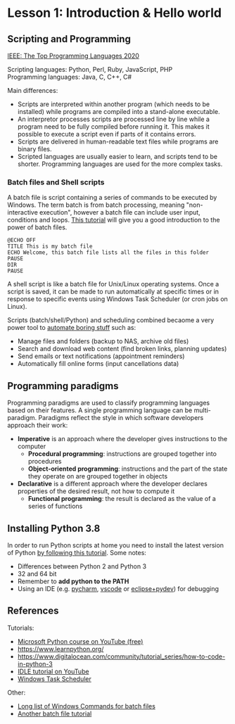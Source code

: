 # Lesson 1: Introduction & Hello world

<!---
1. Explain an approach to programming to be able to solve common automation
problems, and how scripting languages fit into this approach.

1.1.Describe different paradigms for application development. 
1.1.1. Procedural. 
1.1.2. Functional. 
1.1.3. Object-Oriented.

1.2.Introduction to scripting. 
1.2.1. Using batch files. 
1.2.2. Using shell scripts. 
1.2.3. Scheduled tasks and cron jobs. 

1.3.Compare and contrast different scripting languages. 
1.3.1. Chosen language versus batch files/shell scripts. 
1.3.2. Chosen language versus other languages (such as Python/Perl/Java/PHP).

1.4.Prepare a workstation for Python development. 
1.4.1. Install Python. 
1.4.2. Install any libraries as specified by the lecturer. 
1.4.3. Install a web server suite for testing the basic web page with script integration. 
1.4.4. Install an IDE.
-->

## Scripting and Programming
[IEEE: The Top Programming Languages 2020](https://spectrum.ieee.org/at-work/tech-careers/top-programming-language-2020)

Scripting languages: Python, Perl, Ruby, JavaScript, PHP  
Programming languages: Java, C, C++, C#

Main differences:
* Scripts are interpreted within another program (which needs to be installed) while programs are compiled into a stand-alone executable.
* An interpretor processes scripts are processed line by line while a program need to be fully compiled before running it. This makes it possible to execute a script even if parts of it contains errors.
* Scripts are delivered in human-readable text files while programs are binary files.
* Scripted languages are usually easier to learn, and scripts tend to be shorter. Programming languages are used for the more complex tasks.

### Batch files and Shell scripts
A batch file is script containing a series of commands to be executed by Windows. The term batch is from batch processing, meaning "non-interactive execution", however a batch file can include user input, conditions and loops. [This tutorial](https://www.makeuseof.com/tag/write-simple-batch-bat-file/) will give you a good introduction to the power of batch files. 
~~~~
@ECHO OFF
TITLE This is my batch file
ECHO Welcome, this batch file lists all the files in this folder
PAUSE
DIR
PAUSE
~~~~
A shell script is like a batch file for Unix/Linux operating systems. Once a script is saved, it can be made to run automatically at specific times or in response to specific events using Windows Task Scheduler (or cron jobs on Linux). 

Scripts (batch/shell/Python) and scheduling combined becaome a very power tool to [automate boring stuff](https://automatetheboringstuff.com/) such as:
* Manage files and folders (backup to NAS, archive old files)
* Search and download web content (find broken links, planning updates)
* Send emails or text notifications (appointment reminders)
* Automatically fill online forms (input cancellations data)

## Programming paradigms
Programming paradigms are used to classify programming languages based on their features. A single programming language can be multi-paradigm.
Paradigms reflect the style in which software developers approach their work:
* **Imperative** is an approach where the developer gives instructions to the computer
   * **Procedural programming**: instructions are grouped together into procedures
   * **Object-oriented programming**: instructions and the part of the state they operate on are grouped together in objects
* **Declarative** is a different approach where the developer declares properties of the desired result, not how to compute it
   * **Functional programming**: the result is declared as the value of a series of functions

## Installing Python 3.8
In order to run Python scripts at home you need to install the latest version of Python [by following this tutorial](https://datatofish.com/install-python/). Some notes:
* Differences between Python 2 and Python 3
* 32 and 64 bit
* Remember to __add python to the PATH__
* Using an IDE (e.g. [pycharm](https://www.jetbrains.com/pycharm/), [vscode](https://code.visualstudio.com/docs/python/python-tutorial) or [eclipse+pydev](https://www.pydev.org/)) for debugging

## References
Tutorials:
* [Microsoft Python course on YouTube (free)](https://www.youtube.com/playlist?list=PLlrxD0HtieHhS8VzuMCfQD4uJ9yne1mE6)
* https://www.learnpython.org/
* https://www.digitalocean.com/community/tutorial_series/how-to-code-in-python-3
* [IDLE tutorial on YouTube](https://www.youtube.com/watch?v=lBkcDFRA958)
* [Windows Task Scheduler](https://www.digitalcitizen.life/how-create-task-basic-task-wizard)

Other:
* [Long list of Windows Commands for batch files](http://fossbytes.com/complete-windows-cmd-commands-list-index/)
* [Another batch file tutorial](https://fossbytes.com/what-is-a-batch-file-in-windows-how-to-create-a-batch-file/)
